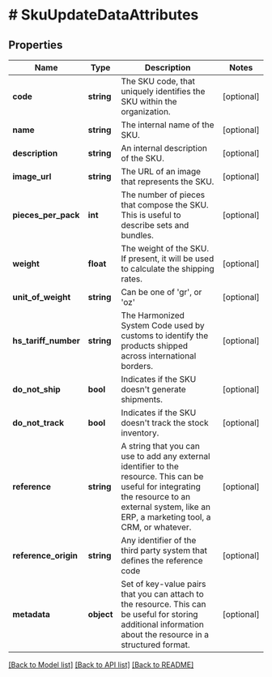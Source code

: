 # # SkuUpdateDataAttributes

## Properties

Name | Type | Description | Notes
------------ | ------------- | ------------- | -------------
**code** | **string** | The SKU code, that uniquely identifies the SKU within the organization. | [optional]
**name** | **string** | The internal name of the SKU. | [optional]
**description** | **string** | An internal description of the SKU. | [optional]
**image_url** | **string** | The URL of an image that represents the SKU. | [optional]
**pieces_per_pack** | **int** | The number of pieces that compose the SKU. This is useful to describe sets and bundles. | [optional]
**weight** | **float** | The weight of the SKU. If present, it will be used to calculate the shipping rates. | [optional]
**unit_of_weight** | **string** | Can be one of &#39;gr&#39;, or &#39;oz&#39; | [optional]
**hs_tariff_number** | **string** | The Harmonized System Code used by customs to identify the products shipped across international borders. | [optional]
**do_not_ship** | **bool** | Indicates if the SKU doesn&#39;t generate shipments. | [optional]
**do_not_track** | **bool** | Indicates if the SKU doesn&#39;t track the stock inventory. | [optional]
**reference** | **string** | A string that you can use to add any external identifier to the resource. This can be useful for integrating the resource to an external system, like an ERP, a marketing tool, a CRM, or whatever. | [optional]
**reference_origin** | **string** | Any identifier of the third party system that defines the reference code | [optional]
**metadata** | **object** | Set of key-value pairs that you can attach to the resource. This can be useful for storing additional information about the resource in a structured format. | [optional]

[[Back to Model list]](../../README.md#models) [[Back to API list]](../../README.md#endpoints) [[Back to README]](../../README.md)
